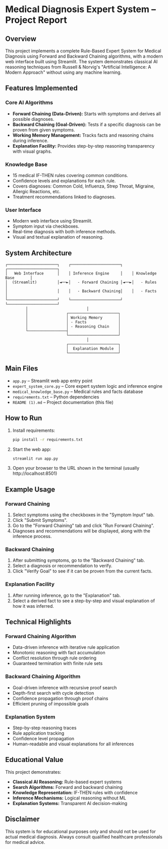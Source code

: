 # Medical Diagnosis Expert System – Project Report

## Overview

This project implements a complete Rule-Based Expert System for Medical Diagnosis using Forward and Backward Chaining algorithms, with a modern web interface built using Streamlit. The system demonstrates classical AI reasoning techniques from Russell & Norvig's "Artificial Intelligence: A Modern Approach" without using any machine learning.

## Features Implemented

### Core AI Algorithms
- **Forward Chaining (Data-Driven):** Starts with symptoms and derives all possible diagnoses.
- **Backward Chaining (Goal-Driven):** Tests if a specific diagnosis can be proven from given symptoms.
- **Working Memory Management:** Tracks facts and reasoning chains during inference.
- **Explanation Facility:** Provides step-by-step reasoning transparency with visual graphs.

### Knowledge Base
- 15 medical IF-THEN rules covering common conditions.
- Confidence levels and explanations for each rule.
- Covers diagnoses: Common Cold, Influenza, Strep Throat, Migraine, Allergic Reactions, etc.
- Treatment recommendations linked to diagnoses.

### User Interface
- Modern web interface using Streamlit.
- Symptom input via checkboxes.
- Real-time diagnosis with both inference methods.
- Visual and textual explanation of reasoning.

## System Architecture

```
┌──────────────────────┐    ┌──────────────────────┐    ┌──────────────────────┐
│   Web Interface      │    │ Inference Engine     │    │ Knowledge Base       │
│  (Streamlit)         │◄──►│   - Forward Chaining │◄──►│   - Rules            │
│                      │    │   - Backward Chaining│    │   - Facts            │
└──────────────────────┘    └──────────────────────┘    └──────────────────────┘
         │                          │                        
         │                 ┌──────────────────────┐         
         │                 │ Working Memory       │         
         │                 │ - Facts              │         
         │                 │ - Reasoning Chain    │         
         └─────────────────┤                      │         
                           └──────────────────────┘         
                                    │                      
                           ┌──────────────────────┐         
                           │  Explanation Module  │         
                           └──────────────────────┘         
```

## Main Files

- `app.py` – Streamlit web app entry point
- `expert_system_core.py` – Core expert system logic and inference engine
- `medical_knowledge_base.py` – Medical rules and facts database
- `requirements.txt` – Python dependencies
- `README (1).md` – Project documentation (this file)

## How to Run

1. Install requirements:
   ```bash
   pip install -r requirements.txt
   ```
2. Start the web app:
   ```bash
   streamlit run app.py
   ```
3. Open your browser to the URL shown in the terminal (usually http://localhost:8501)

## Example Usage

### Forward Chaining

1. Select symptoms using the checkboxes in the "Symptom Input" tab.
2. Click "Submit Symptoms".
3. Go to the "Forward Chaining" tab and click "Run Forward Chaining".
4. Diagnoses and recommendations will be displayed, along with the inference process.

### Backward Chaining

1. After submitting symptoms, go to the "Backward Chaining" tab.
2. Select a diagnosis or recommendation to verify.
3. Click "Verify Goal" to see if it can be proven from the current facts.

### Explanation Facility

1. After running inference, go to the "Explanation" tab.
2. Select a derived fact to see a step-by-step and visual explanation of how it was inferred.

## Technical Highlights

### Forward Chaining Algorithm

- Data-driven inference with iterative rule application
- Monotonic reasoning with fact accumulation
- Conflict resolution through rule ordering
- Guaranteed termination with finite rule sets

### Backward Chaining Algorithm

- Goal-driven inference with recursive proof search
- Depth-first search with cycle detection
- Confidence propagation through proof chains
- Efficient pruning of impossible goals

### Explanation System

- Step-by-step reasoning traces
- Rule application tracking
- Confidence level propagation
- Human-readable and visual explanations for all inferences

## Educational Value

This project demonstrates:
- **Classical AI Reasoning:** Rule-based expert systems
- **Search Algorithms:** Forward and backward chaining
- **Knowledge Representation:** IF-THEN rules with confidence
- **Inference Mechanisms:** Logical reasoning without ML
- **Explanation Systems:** Transparent AI decision-making

## Disclaimer

This system is for educational purposes only and should not be used for actual medical diagnosis. Always consult qualified healthcare professionals for medical advice.